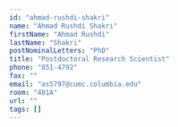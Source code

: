 ```yaml
---
id: "ahmad-rushdi-shakri"
name: "Ahmad Rushdi Shakri"
firstName: "Ahmad Rushdi"
lastName: "Shakri"
postNominalLetters: "PhD"
title: "Postdoctoral Research Scientist"
phone: "851-4792"
fax: ""
email: "as5797@cumc.columbia.edu"
room: "401A"
url: ""
tags: []
---
```

